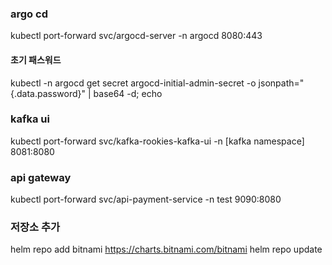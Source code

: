 
### argo cd
kubectl port-forward svc/argocd-server -n argocd 8080:443

#### 초기 패스워드 
kubectl -n argocd get secret argocd-initial-admin-secret -o jsonpath="{.data.password}" | base64 -d; echo

### kafka ui
kubectl port-forward svc/kafka-rookies-kafka-ui  -n [kafka namespace] 8081:8080

### api gateway 
kubectl port-forward svc/api-payment-service -n test 9090:8080


### 저장소 추가
helm repo add bitnami https://charts.bitnami.com/bitnami
helm repo update